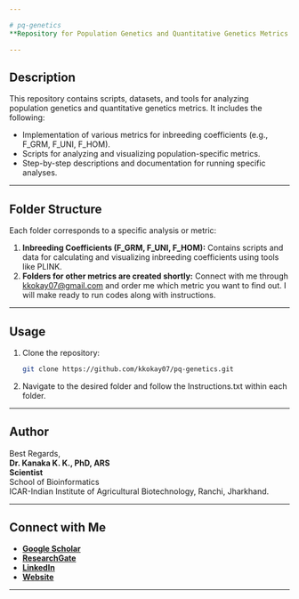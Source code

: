 ```yaml
---

# pq-genetics  
**Repository for Population Genetics and Quantitative Genetics Metrics Implementation and Visualization**  

---
```


## Description  
This repository contains scripts, datasets, and tools for analyzing population genetics and quantitative genetics metrics. It includes the following:  

- Implementation of various metrics for inbreeding coefficients (e.g., F_GRM, F_UNI, F_HOM).  
- Scripts for analyzing and visualizing population-specific metrics.  
- Step-by-step descriptions and documentation for running specific analyses.  

---

## Folder Structure  

Each folder corresponds to a specific analysis or metric:  
1. **Inbreeding Coefficients (F_GRM, F_UNI, F_HOM):** Contains scripts and data for calculating and visualizing inbreeding coefficients using tools like PLINK.  
2. **Folders for other metrics are created shortly:** Connect with me through kkokay07@gmail.com and order me which metric you want to find out. I will make ready to run codes along with instructions.
---

## Usage  

1. Clone the repository:  
   ```bash  
   git clone https://github.com/kkokay07/pq-genetics.git  
   ```  

2. Navigate to the desired folder and follow the Instructions.txt within each folder.  

---

## Author  

Best Regards,  
**Dr. Kanaka K. K., PhD, ARS**  
**Scientist**  
School of Bioinformatics  
ICAR-Indian Institute of Agricultural Biotechnology, Ranchi, Jharkhand.  

---

## Connect with Me  

- **[Google Scholar](https://scholar.google.com/citations?user=OdQ7SF8AAAAJ&hl=en)**  
- **[ResearchGate](https://www.researchgate.net/profile/Kanaka-K-Kresearch)**  
- **[LinkedIn](https://www.linkedin.com/in/kanaka-k-k/)**  
- **[Website](https://iiab.icar.gov.in/staff/dr-kanaka-k-k/)**  

---  
